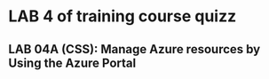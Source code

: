 # LAB 4 of training course quizz

## LAB 04A (CSS): Manage Azure resources by Using the Azure Portal